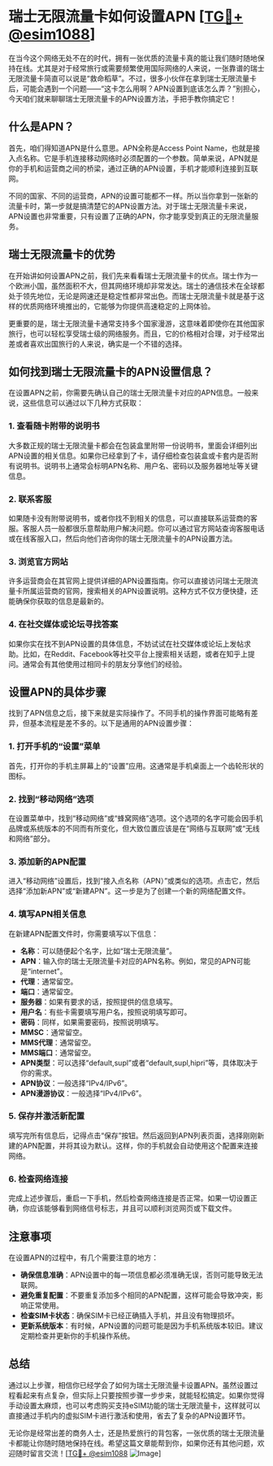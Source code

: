 # 瑞士无限流量卡如何设置APN [[TG💪+ @esim1088](https://t.me/s/esim1088)]

在当今这个网络无处不在的时代，拥有一张优质的流量卡真的能让我们随时随地保持在线。尤其是对于经常旅行或需要频繁使用国际网络的人来说，一张靠谱的瑞士无限流量卡简直可以说是“救命稻草”。不过，很多小伙伴在拿到瑞士无限流量卡后，可能会遇到一个问题——“这卡怎么用啊？APN设置到底该怎么弄？”别担心，今天咱们就来聊聊瑞士无限流量卡的APN设置方法，手把手教你搞定它！

## 什么是APN？

首先，咱们得知道APN是什么意思。APN全称是Access Point Name，也就是接入点名称。它是手机连接移动网络时必须配置的一个参数。简单来说，APN就是你的手机和运营商之间的桥梁，通过正确的APN设置，手机才能顺利连接到互联网。

不同的国家、不同的运营商，APN的设置可能都不一样。所以当你拿到一张新的流量卡时，第一步就是搞清楚它的APN设置方法。对于瑞士无限流量卡来说，APN设置也非常重要，只有设置了正确的APN，你才能享受到真正的无限流量服务。

## 瑞士无限流量卡的优势

在开始讲如何设置APN之前，我们先来看看瑞士无限流量卡的优点。瑞士作为一个欧洲小国，虽然面积不大，但其网络环境却非常发达。瑞士的通信技术在全球都处于领先地位，无论是网速还是稳定性都非常出色。而瑞士无限流量卡就是基于这样的优质网络环境推出的，它能够为你提供高速稳定的上网体验。

更重要的是，瑞士无限流量卡通常支持多个国家漫游，这意味着即使你在其他国家旅行，也可以轻松享受瑞士级的网络服务。而且，它的价格相对合理，对于经常出差或者喜欢出国旅行的人来说，确实是一个不错的选择。

## 如何找到瑞士无限流量卡的APN设置信息？

在设置APN之前，你需要先确认自己的瑞士无限流量卡对应的APN信息。一般来说，这些信息可以通过以下几种方式获取：

### 1. 查看随卡附带的说明书

大多数正规的瑞士无限流量卡都会在包装盒里附带一份说明书，里面会详细列出APN设置的相关信息。如果你已经拿到了卡，请仔细检查包装盒或卡套内是否附有说明书。说明书上通常会标明APN名称、用户名、密码以及服务器地址等关键信息。

### 2. 联系客服

如果随卡没有附带说明书，或者你找不到相关的信息，可以直接联系运营商的客服。客服人员一般都很乐意帮助用户解决问题。你可以通过官方网站查询客服电话或在线客服入口，然后向他们咨询你的瑞士无限流量卡的APN设置方法。

### 3. 浏览官方网站

许多运营商会在其官网上提供详细的APN设置指南。你可以直接访问瑞士无限流量卡所属运营商的官网，搜索相关的APN设置说明。这种方式不仅方便快捷，还能确保你获取的信息是最新的。

### 4. 在社交媒体或论坛寻找答案

如果你实在找不到APN设置的具体信息，不妨试试在社交媒体或论坛上发帖求助。比如，在Reddit、Facebook等社交平台上搜索相关话题，或者在知乎上提问。通常会有其他使用过相同卡的朋友分享他们的经验。

## 设置APN的具体步骤

找到了APN信息之后，接下来就是实际操作了。不同手机的操作界面可能略有差异，但基本流程是差不多的。以下是通用的APN设置步骤：

### 1. 打开手机的“设置”菜单

首先，打开你的手机主屏幕上的“设置”应用。这通常是手机桌面上一个齿轮形状的图标。

### 2. 找到“移动网络”选项

在设置菜单中，找到“移动网络”或“蜂窝网络”选项。这个选项的名字可能会因手机品牌或系统版本的不同而有所变化，但大致位置应该是在“网络与互联网”或“无线和网络”部分。

### 3. 添加新的APN配置

进入“移动网络”设置后，找到“接入点名称（APN）”或类似的选项。点击它，然后选择“添加新APN”或“新建APN”。这一步是为了创建一个新的网络配置文件。

### 4. 填写APN相关信息

在新建APN配置文件时，你需要填写以下信息：

- **名称**：可以随便起个名字，比如“瑞士无限流量”。
- **APN**：输入你的瑞士无限流量卡对应的APN名称。例如，常见的APN可能是“internet”。
- **代理**：通常留空。
- **端口**：通常留空。
- **服务器**：如果有要求的话，按照提供的信息填写。
- **用户名**：有些卡需要填写用户名，按照说明填写即可。
- **密码**：同样，如果需要密码，按照说明填写。
- **MMSC**：通常留空。
- **MMS代理**：通常留空。
- **MMS端口**：通常留空。
- **APN类型**：可以选择“default,supl”或者“default,supl,hipri”等，具体取决于你的需求。
- **APN协议**：一般选择“IPv4/IPv6”。
- **APN漫游协议**：一般选择“IPv4/IPv6”。

### 5. 保存并激活新配置

填写完所有信息后，记得点击“保存”按钮。然后返回到APN列表页面，选择刚刚新建的APN配置，并将其设为默认。这样，你的手机就会自动使用这个配置来连接网络。

### 6. 检查网络连接

完成上述步骤后，重启一下手机，然后检查网络连接是否正常。如果一切设置正确，你应该能够看到网络信号标志，并且可以顺利浏览网页或下载文件。

## 注意事项

在设置APN的过程中，有几个需要注意的地方：

- **确保信息准确**：APN设置中的每一项信息都必须准确无误，否则可能导致无法联网。
- **避免重复配置**：不要重复添加多个相同的APN配置，这样可能会导致冲突，影响正常使用。
- **检查SIM卡状态**：确保SIM卡已经正确插入手机，并且没有物理损坏。
- **更新系统版本**：有时候，APN设置的问题可能是因为手机系统版本较旧。建议定期检查并更新你的手机操作系统。

## 总结

通过以上步骤，相信你已经学会了如何为瑞士无限流量卡设置APN。虽然设置过程看起来有点复杂，但实际上只要按照步骤一步步来，就能轻松搞定。如果你觉得手动设置太麻烦，也可以考虑购买支持eSIM功能的瑞士无限流量卡，这样就可以直接通过手机内的虚拟SIM卡进行激活和使用，省去了复杂的APN设置环节。

无论你是经常出差的商务人士，还是热爱旅行的背包客，一张优质的瑞士无限流量卡都能让你随时随地保持在线。希望这篇文章能帮到你，如果你还有其他问题，欢迎随时留言交流！[[TG💪+ @esim1088](https://t.me/s/esim1088) ![Image](https://i.postimg.cc/4NQfJmqS/Snipaste-2025-05-13-00-14-12.png)]